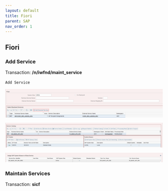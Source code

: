 ```yaml
---
layout: default
title: Fiori
parent: SAP
nav_order: 1
---
```


## Fiori

### Add Service

Transaction: **/n/iwfnd/maint_service**

`Add Service`

![add Service](../../assets/firoi_add_service.png)

![add Service](../../assets/fiori_system_alias.png)

![add Service](../../assets/fiori_add_system_alias.png)

### Maintain Services

Transaction: **sicf**
